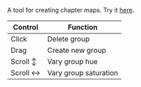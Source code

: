 A tool for creating chapter maps. Try it [here](https://gla23.github.io/chapter-map/).

| Control  | Function              |
| -------- | --------------------- |
| Click    | Delete group          |
| Drag     | Create new group      |
| Scroll ↕ | Vary group hue        |
| Scroll ↔ | Vary group saturation |
